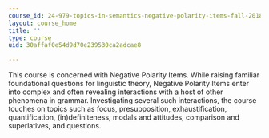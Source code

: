 ```yaml
---
course_id: 24-979-topics-in-semantics-negative-polarity-items-fall-2018
layout: course_home
title: ''
type: course
uid: 30affaf0e54d9d70e239530ca2adcae8

---
```

This course is concerned with Negative Polarity Items. While raising familiar foundational questions for linguistic theory, Negative Polarity Items enter into complex and often revealing interactions with a host of other phenomena in grammar. Investigating several such interactions, the course touches on topics such as focus, presupposition, exhaustification, quantification, (in)definiteness, modals and attitudes, comparison and superlatives, and questions.
